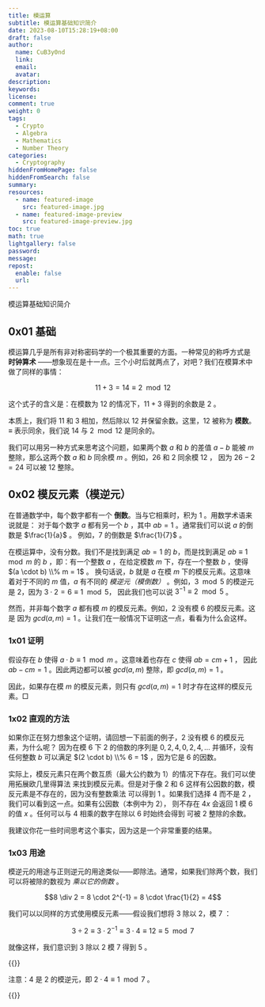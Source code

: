 ```yaml
---
title: 模运算
subtitle: 模运算基础知识简介
date: 2023-08-10T15:28:19+08:00
draft: false
author:
  name: CuB3y0nd
  link:
  email:
  avatar:
description:
keywords:
license:
comment: true
weight: 0
tags:
  - Crypto
  - Algebra
  - Mathematics
  - Number Theory
categories:
  - Cryptography
hiddenFromHomePage: false
hiddenFromSearch: false
summary:
resources:
  - name: featured-image
    src: featured-image.jpg
  - name: featured-image-preview
    src: featured-image-preview.jpg
toc: true
math: true
lightgallery: false
password:
message:
repost:
  enable: false
  url:
---
```


模运算基础知识简介

<!--more-->

## 0x01 基础

模运算几乎是所有非对称密码学的一个极其重要的方面。一种常见的称呼方式是 **时钟算术**
——想象现在是十一点。三个小时后就两点了，对吧？我们在模算术中做了同样的事情：

$$11 + 3 = 14 \equiv 2 \mod 12$$

这个式子的含义是：在模数为 $12$ 的情况下，$11 + 3$ 得到的余数是 $2$ 。

本质上，我们将 $11$ 和 $3$ 相加，然后除以 $12$ 并保留余数。这里，$12$ 被称为 **模数**。
$\equiv$ 表示同余，我们说 $14$ 与 $2 \mod 12$ 是同余的。

我们可以用另一种方式来思考这个问题，如果两个数 $a$ 和 $b$ 的差值 $a - b$ 能被 $m$
整除，那么这两个数 $a$ 和 $b$ 同余模 $m$ 。例如，$26$ 和 $2$ 同余模 $12$ ，
因为 $26 - 2 = 24$ 可以被 $12$ 整除。

## 0x02 模反元素（模逆元）

在普通数学中，每个数字都有一个 **倒数**。当与它相乘时，积为 $1$ 。用数学术语来说就是：
对于每个数字 $a$ 都有另一个 $b$ ，其中 $ab = 1$ 。通常我们可以说 $a$ 的倒数是 $\frac{1}{a}$ 。
例如，$7$ 的倒数是 $\frac{1}{7}$ 。

在模运算中，没有分数。我们不是找到满足 $ab = 1$ 的 $b$，而是找到满足 $ab \equiv 1 \mod m$
的 $b$ ，即：有一个整数 $a$ ，在给定模数 $m$ 下，存在一个整数 $b$ ，使得 $(a \cdot b) \\% m = 1$ 。
换句话说，$b$ 就是 $a$ 在模 $m$ 下的模反元素。这意味着对于不同的 $m$ 值，$a$ 有不同的
*模逆元（模倒数）* 。例如，$3 \mod 5$ 的模逆元是 $2$，因为 $3 \cdot 2 = 6 \equiv 1 \mod 5$，
因此我们也可以说 $3^{-1} \equiv 2 \mod 5$ 。

然而，并非每个数字 $a$ 都有模 $m$ 的模反元素。例如，$2$ 没有模 $6$ 的模反元素。这是
因为 $gcd(a, m) = 1$ 。让我们在一般情况下证明这一点，看看为什么会这样。

### 1x01 证明

假设存在 $b$ 使得 $a \cdot b \equiv 1 \mod m$ 。这意味着也存在 $c$ 使得 $ab = cm + 1$ ，
因此 $ab − cm = 1$ 。因此两边都可以被 $gcd(a, m)$ 整除，即 $gcd(a, m) = 1$ 。

因此，如果存在模 $m$ 的模反元素，则只有 $gcd(a, m) = 1$ 时才存在这样的模反元素。$\Box$

### 1x02 直观的方法

如果你正在努力想象这个证明，请回想一下前面的例子，$2$ 没有模 $6$ 的模反元素，为什么呢？
因为在模 $6$ 下 $2$ 的倍数的序列是 $0,2,4,0,2,4,...$ 并循环，没有任何整数 $b$ 可以满足
$(2 \cdot b) \\% 6 = 1$ ，因为它是 $6$ 的因数。

实际上，模反元素只在两个数互质（最大公约数为 $1$）的情况下存在。我们可以使用拓展欧几里得算法
来找到模反元素。但是对于像 $2$ 和 $6$ 这样有公因数的数，模反元素是不存在的，因为没有整数乘法
可以得到 $1$ 。如果我们选择 $4$ 而不是 $2$ ，我们可以看到这一点。如果有公因数（本例中为 $2$），
则不存在 $4x$ 会返回 $1$ 模 $6$ 的值 $x$ 。任何可以与 $4$ 相乘的数字在除以 $6$ 时始终会得到
可被 $2$ 整除的余数。

我建议你花一些时间思考这个事实，因为这是一个非常重要的结果。

### 1x03 用途

模逆元的用途与正则逆元的用途类似——即除法。通常，如果我们除两个数，我们可以将被除的数视为
*乘以它的倒数* 。

$$8 \div 2 = 8 \cdot 2^{-1} = 8 \cdot \frac{1}{2} = 4$$

我们可以以同样的方式使用模反元素——假设我们想将 $3$ 除以 $2$，模 $7$ ：

$$3 \div 2 \equiv 3 \cdot 2^{-1} \equiv 3 \cdot 4 \equiv 12 \equiv 5 \mod 7$$

就像这样，我们意识到 $3$ 除以 $2$ 模 $7$ 得到 $5$ 。

{{<admonition type="info">}}

注意：$4$ 是 $2$ 的模逆元，即 $2 \cdot 4 \equiv 1 \mod 7$ 。

{{</admonition>}}

